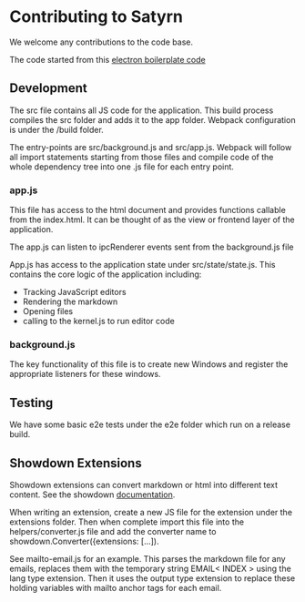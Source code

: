 # Contributing to Satyrn

We welcome any contributions to the code base.

The code started from this [electron boilerplate code](https://github.com/szwacz/electron-boilerplate)

## Development

The src file contains all JS code for the application. This build process compiles the src folder and adds it to the app folder. Webpack configuration is under the /build folder.

The entry-points are src/background.js and src/app.js. Webpack will follow all import statements starting from those files and compile code of the whole dependency tree into one .js file for each entry point.

### app.js

This file has access to the html document and provides functions callable from the index.html. It can be thought of as the view or frontend layer of the application.

The app.js can listen to ipcRenderer events sent from the background.js file

App.js has access to the application state under src/state/state.js. This contains the core logic of the application including:
 * Tracking JavaScript editors
 * Rendering the markdown
 * Opening files
 * calling to the kernel.js to run editor code
 

### background.js

The key functionality of this file is to create new Windows and register the appropriate listeners for these windows.


## Testing

We have some basic e2e tests under the e2e folder which run on a release build.

## Showdown Extensions

Showdown extensions can convert markdown or html into different text content. See the showdown [documentation](https://github.com/showdownjs/showdown/wiki/extensions).

When writing an extension, create a new JS file for the extension under the extensions folder. Then when complete import this file into the helpers/converter.js file and add the converter name to showdown.Converter({extensions: [...]).

See mailto-email.js for an example. This parses the markdown file for any emails, replaces them with the temporary string EMAIL< INDEX > using the lang type extension. Then it uses the output type extension to replace these holding variables with mailto anchor tags for each email.


